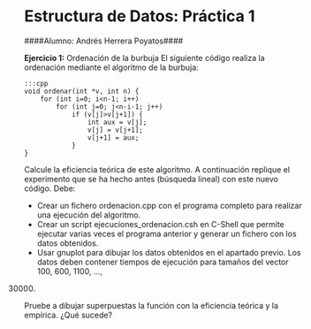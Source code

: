Estructura de Datos: Práctica 1
===============================
####Alumno: Andrés Herrera Poyatos####

**Ejercicio 1:** Ordenación de la burbuja
El siguiente código realiza la ordenación mediante el algoritmo de la burbuja:
~~~~
:::cpp
void ordenar(int *v, int n) {
    for (int i=0; i<n-1; i++)
        for (int j=0; j<n-i-1; j++)
            if (v[j]>v[j+1]) {
                int aux = v[j];
                v[j] = v[j+1];
                v[j+1] = aux;
            }
}
~~~~
Calcule la eficiencia teórica de este algoritmo. 
A continuación replique el experimento que se ha hecho antes (búsqueda lineal) con este nuevo código. Debe:
- Crear un fichero ordenacion.cpp con el programa completo para realizar una ejecución del algoritmo.
- Crear un script ejecuciones_ordenacion.csh en C-Shell que permite ejecutar varias veces el programa anterior y generar un fichero con los datos obtenidos.
- Usar gnuplot para dibujar los datos obtenidos en el apartado previo.
Los datos deben contener tiempos de ejecución para tamaños del vector 100, 600, 1100, ...,
30000.
Pruebe a dibujar superpuestas la función con la eficiencia teórica y la empírica. ¿Qué sucede?
